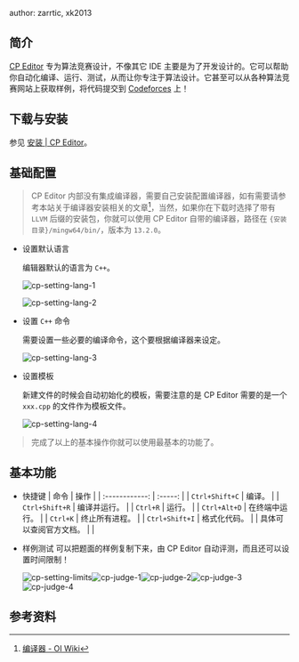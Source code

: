 author: zarrtic, xk2013

## 简介

[CP Editor](https://github.com/cpeditor/cpeditor) 专为算法竞赛设计，不像其它 IDE 主要是为了开发设计的。它可以帮助你自动化编译、运行、测试，从而让你专注于算法设计。它甚至可以从各种算法竞赛网站上获取样例，将代码提交到 [Codeforces](https://codeforces.com/) 上！

## 下载与安装

参见 [安装 | CP Editor](https://cpeditor.org/zh/docs/installation/)。

## 基础配置

> CP Editor 内部没有集成编译器，需要自己安装配置编译器，如有需要请参考本站关于编译器安装相关的文章[^compiler]，当然，如果你在下载时选择了带有 `LLVM` 后缀的安装包，你就可以使用 CP Editor 自带的编译器，路径在 `{安装目录}/mingw64/bin/`，版本为 `13.2.0`。

-   设置默认语言

    编辑器默认的语言为 `C++`。

    ![cp-setting-lang-1](images/cp-setting-lang-1.png)

    ![cp-setting-lang-2](images/cp-setting-lang-2.png)

-   设置 `C++` 命令

    需要设置一些必要的编译命令，这个要根据编译器来设定。

    ![cp-setting-lang-3](images/cp-setting-lang-3.png)

-   设置模板

    新建文件的时候会自动初始化的模板，需要注意的是 CP Editor 需要的是一个 `xxx.cpp` 的文件作为模板文件。

    ![cp-setting-lang-4](images/cp-setting-lang-4.png)

> 完成了以上的基本操作你就可以使用最基本的功能了。

## 基本功能

-   快捷键
    |       命令       |    操作   |
    | :------------: | :-----: |
    | `Ctrl+Shift+C` |   编译。   |
    | `Ctrl+Shift+R` |  编译并运行。 |
    |    `Ctrl+R`    |   运行。   |
    |  `Ctrl+Alt+D`  | 在终端中运行。 |
    |    `Ctrl+K`    | 终止所有进程。 |
    | `Ctrl+Shift+I` |  格式化代码。 |
    |   具体可以查阅官方文档。  |         |

-   样例测试
    可以把题面的样例复制下来，由 CP Editor 自动评测，而且还可以设置时间限制！

    ![cp-setting-limits](images/cp-setting-limits.png)![cp-judge-1](images/cp-judge-1.png)![cp-judge-2](images/cp-judge-2.png)![cp-judge-3](images/cp-judge-3.png)![cp-judge-4](images/cp-judge-4.png)

## 参考资料

[^compiler]: [编译器 - OI Wiki](../compiler.md)
